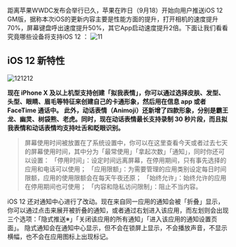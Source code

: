 距离苹果WWDC发布会举行已久，苹果在昨日（9月18）开始向用户推送iOS 12 GM版，据称本次iOS的更新内容主要是性能方面的提升，打开相机的速度提升70%，屏幕键盘呼出速度提升50%，其它App启动速度提升2倍。下面让我们看看究竟哪些设备将支持iOS 12 ：
![11](https://user-gold-cdn.xitu.io/2018/9/19/165eff594e4e0a6e?imageslim)

## iOS 12 新特性
![121212](https://user-gold-cdn.xitu.io/2018/9/19/165eff59523620ae?imageView2/0/w/1280/h/960/format/webp/ignore-error/1)

**现在 iPhone X 及以上机型支持创建「拟我表情」，你可以通过选择皮肤、发型、头型、眼睛、眉毛等特征来创建自己的卡通形象，然后用在信息 app 或者 FaceTime 通话中。**
**此外，动话表情（Animoji）还新增了四款形象，分别是霸王龙、幽灵、树袋熊、老虎。同时，现在动话表情最长支持录制 30 秒片段，而且拟我表情和动话表情均支持吐舌和眨眼识别。**

>屏幕使用时间被放置在了系统设置中，你可以在这里查看今天或者过去七天的屏幕使用时间，其中分为「最常使用」「拿起次数」「通知」，同时你还可以设置：
「停用时间」：设定时间远离屏幕，在停用期间，只有事先选择的应用和电话可以使用；
「应用限额」：为需要管理的应用类别设定每日时间限额，应用的使用限额会在每天午夜还原；
「始终允许」：始终允许的应用在停用期间也可使用；
「内容和隐私访问限制」：阻止不当内容。




iOS 12 还对通知中心进行了改动。现在来自同一应用的通知会被「折叠」显示，你可以通过点击来展开被折叠的通知，或者通过右划进入该应用，而左划则会出现三个选项：「隐式推送※」「关闭该应用的所有通知」「进入该应用的通知设置页面」。
隐式通知会在通知中心显示，但不会在锁屏上显示，不会播放声音，不显示横幅，也不会在应用图标上出现标记。

